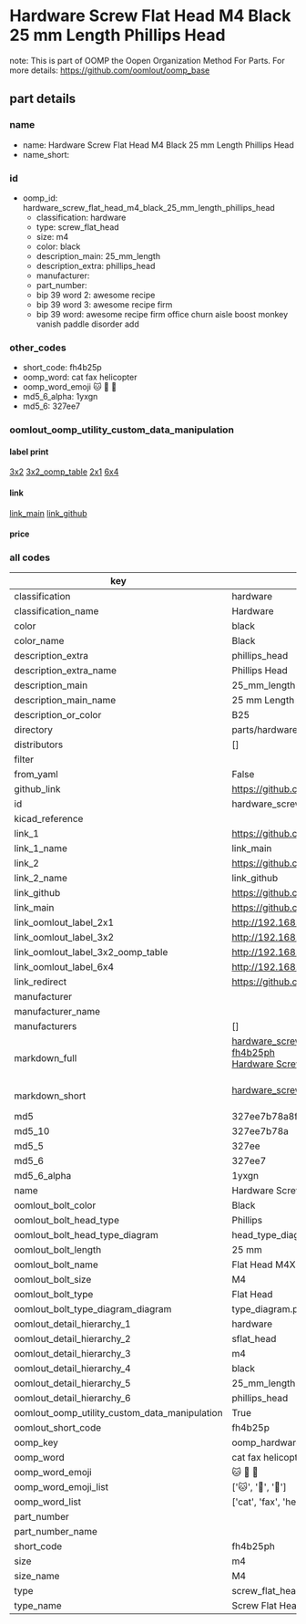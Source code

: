 # Hardware Screw Flat Head M4 Black 25 mm Length Phillips Head  

note: This is part of OOMP the Oopen Organization Method For Parts. For more details: https://github.com/oomlout/oomp_base

##  part details
  







### name
* name: Hardware Screw Flat Head M4 Black 25 mm Length Phillips Head
* name_short: 
### id
* oomp_id: hardware_screw_flat_head_m4_black_25_mm_length_phillips_head
  * classification: hardware
  * type: screw_flat_head
  * size: m4
  * color: black
  * description_main: 25_mm_length
  * description_extra: phillips_head
  * manufacturer: 
  * part_number: 
  * bip 39 word 2: awesome recipe
  * bip 39 word 3: awesome recipe firm
  * bip 39 word: awesome recipe firm office churn aisle boost monkey vanish paddle disorder add

### other_codes
* short_code: fh4b25p
* oomp_word: cat fax helicopter
* oomp_word_emoji :cat: :fax: :helicopter:
* md5_6_alpha: 1yxgn
* md5_6: 327ee7






### oomlout_oomp_utility_custom_data_manipulation
#### label print
[3x2](http://192.168.1.245:1112/?label=oomp%201yxgn)
[3x2_oomp_table](http://192.168.1.108:1112/?label=oomp%201yxgn)
[2x1](http://192.168.1.242:1112/?label=oomp%201yxgn)
[6x4](http://192.168.1.55:1112/?label=oomp%201yxgn)    

#### link

[link_main](https://github.com/oomlout/oomlout_oomp_version_1_messy/tree/main/parts/hardware_screw_flat_head_m4_black_25_mm_length_phillips_head) [link_github](https://github.com/oomlout/oomlout_oomp_version_1_messy/tree/main/parts/hardware_screw_flat_head_m4_black_25_mm_length_phillips_head)                             

#### price







### all codes 
| key | value |  
| --- | --- |  
| classification | hardware |  
| classification_name | Hardware |  
| color | black |  
| color_name | Black |  
| description_extra | phillips_head |  
| description_extra_name | Phillips Head |  
| description_main | 25_mm_length |  
| description_main_name | 25 mm Length |  
| description_or_color | B25 |  
| directory | parts/hardware_screw_flat_head_m4_black_25_mm_length_phillips_head |  
| distributors | [] |  
| filter |  |  
| from_yaml | False |  
| github_link | https://github.com/oomlout/oomlout_oomp_part_src/tree/main/parts/hardware_screw_flat_head_m4_black_25_mm_length_phillips_head |  
| id | hardware_screw_flat_head_m4_black_25_mm_length_phillips_head |  
| kicad_reference |  |  
| link_1 | https://github.com/oomlout/oomlout_oomp_version_1_messy/tree/main/parts/hardware_screw_flat_head_m4_black_25_mm_length_phillips_head |  
| link_1_name | link_main |  
| link_2 | https://github.com/oomlout/oomlout_oomp_version_1_messy/tree/main/parts/hardware_screw_flat_head_m4_black_25_mm_length_phillips_head |  
| link_2_name | link_github |  
| link_github | https://github.com/oomlout/oomlout_oomp_version_1_messy/tree/main/parts/hardware_screw_flat_head_m4_black_25_mm_length_phillips_head |  
| link_main | https://github.com/oomlout/oomlout_oomp_version_1_messy/tree/main/parts/hardware_screw_flat_head_m4_black_25_mm_length_phillips_head |  
| link_oomlout_label_2x1 | http://192.168.1.242:1112/?label=oomp%201yxgn |  
| link_oomlout_label_3x2 | http://192.168.1.245:1112/?label=oomp%201yxgn |  
| link_oomlout_label_3x2_oomp_table | http://192.168.1.108:1112/?label=oomp%201yxgn |  
| link_oomlout_label_6x4 | http://192.168.1.55:1112/?label=oomp%201yxgn |  
| link_redirect | https://github.com/oomlout/oomlout_oomp_version_1_messy/tree/main/parts/hardware_screw_flat_head_m4_black_25_mm_length_phillips_head |  
| manufacturer |  |  
| manufacturer_name |  |  
| manufacturers | [] |  
| markdown_full | [hardware_screw_flat_head_m4_black_25_mm_length_phillips_head](none)<br>[fh4b25ph](none)<br>[Hardware Screw Flat Head M4 Black 25 Mm Length Phillips Head](none)<br><br> |  
| markdown_short | [hardware_screw_flat_head_m4_black_25_mm_length_phillips_head](none)<br><br> |  
| md5 | 327ee7b78a8f233416946998aeace884 |  
| md5_10 | 327ee7b78a |  
| md5_5 | 327ee |  
| md5_6 | 327ee7 |  
| md5_6_alpha | 1yxgn |  
| name | Hardware Screw Flat Head M4 Black 25 mm Length Phillips Head |  
| oomlout_bolt_color | Black |  
| oomlout_bolt_head_type | Phillips |  
| oomlout_bolt_head_type_diagram | head_type_diagram.png |  
| oomlout_bolt_length | 25 mm |  
| oomlout_bolt_name | Flat Head M4X25 mm Black (Phillips) |  
| oomlout_bolt_size | M4 |  
| oomlout_bolt_type | Flat Head |  
| oomlout_bolt_type_diagram_diagram | type_diagram.png |  
| oomlout_detail_hierarchy_1 | hardware |  
| oomlout_detail_hierarchy_2 | sflat_head |  
| oomlout_detail_hierarchy_3 | m4 |  
| oomlout_detail_hierarchy_4 | black |  
| oomlout_detail_hierarchy_5 | 25_mm_length |  
| oomlout_detail_hierarchy_6 | phillips_head |  
| oomlout_oomp_utility_custom_data_manipulation | True |  
| oomlout_short_code | fh4b25p |  
| oomp_key | oomp_hardware_screw_flat_head_m4_black_25_mm_length_phillips_head |  
| oomp_word | cat fax helicopter |  
| oomp_word_emoji | :cat: :fax: :helicopter: |  
| oomp_word_emoji_list | [':cat:', ':fax:', ':helicopter:'] |  
| oomp_word_list | ['cat', 'fax', 'helicopter'] |  
| part_number |  |  
| part_number_name |  |  
| short_code | fh4b25ph |  
| size | m4 |  
| size_name | M4 |  
| type | screw_flat_head |  
| type_name | Screw Flat Head |  
